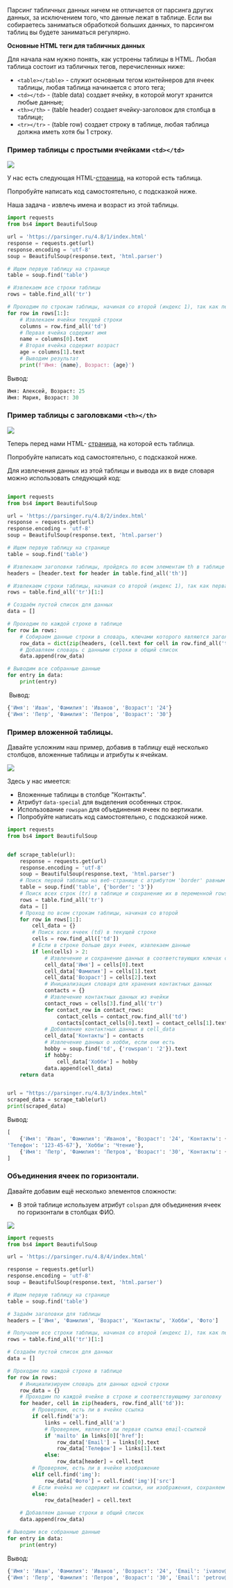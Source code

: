 
Парсинг табличных данных ничем не отличается от парсинга других данных, за исключением того, что данные лежат в таблице. Если вы собираетесь заниматься обработкой больших данных, то парсингом таблиц вы будете заниматься регулярно. 

**Основные HTML теги для табличных данных**

Для начала нам нужно понять, как устроены таблицы в HTML. Любая таблица состоит из табличных тегов, перечисленных ниже:

- `<table></table>` - служит основным тегом контейнеров для ячеек таблицы, любая таблица начинается с этого тега;
- `<td></td>` - (table data) создает ячейку, в которой могут хранится любые данные;
- `<th></th>` - (table header) создает ячейку-заголовок для столбца в таблице;
- `<tr></tr>` - (table row) создает строку в таблице, любая таблица должна иметь хотя бы 1 строку.

### Пример таблицы с простыми ячейками `<td></td>`

![](https://ucarecdn.com/85f7e9d6-32be-40f1-adfa-c5c30efcf391/)

У нас есть следующая HTML-[страница](https://parsinger.ru/4.8/1/index.html), на которой есть таблица.

Попробуйте написать код самостоятельно, с подсказкой ниже.

Наша задача - извлечь имена и возраст из этой таблицы.

```python
import requests
from bs4 import BeautifulSoup

url = 'https://parsinger.ru/4.8/1/index.html'
response = requests.get(url)
response.encoding = 'utf-8'
soup = BeautifulSoup(response.text, 'html.parser')

# Ищем первую таблицу на странице
table = soup.find('table')

# Извлекаем все строки таблицы
rows = table.find_all('tr')

# Проходим по строкам таблицы, начиная со второй (индекс 1), так как первая строка - это заголовки
for row in rows[1:]:
    # Извлекаем ячейки текущей строки
    columns = row.find_all('td')
    # Первая ячейка содержит имя
    name = columns[0].text
    # Вторая ячейка содержит возраст
    age = columns[1].text
    # Выводим результат
    print(f'Имя: {name}, Возраст: {age}')
```

Вывод:

```python
Имя: Алексей, Возраст: 25
Имя: Мария, Возраст: 30
```

### Пример таблицы с заголовками `<th></th>`

![](https://ucarecdn.com/0a41d54e-9a38-4b1a-aa2f-015f8d036d09/)

Теперь перед нами HTML- [страница](https://parsinger.ru/4.8/2/index.html), на которой есть таблица.

Попробуйте написать код самостоятельно, с подсказкой ниже.

Для извлечения данных из этой таблицы и вывода их в виде словаря можно использовать следующий код:

```python

import requests
from bs4 import BeautifulSoup

url = 'https://parsinger.ru/4.8/2/index.html'
response = requests.get(url)
response.encoding = 'utf-8'
soup = BeautifulSoup(response.text, 'html.parser')

# Ищем первую таблицу на странице
table = soup.find('table')

# Извлекаем заголовки таблицы, пройдясь по всем элементам th в таблице и получив их текст
headers = [header.text for header in table.find_all('th')]

# Извлекаем строки таблицы, начиная со второй (индекс 1), так как первая строка - это заголовки
rows = table.find_all('tr')[1:]

# Создаём пустой список для данных
data = []

# Проходим по каждой строке в таблице
for row in rows:
    # Собираем данные строки в словарь, ключами которого являются заголовки, а значениями - данные ячеек
    row_data = dict(zip(headers, (cell.text for cell in row.find_all('td'))))
    # Добавляем словарь с данными строки в общий список
    data.append(row_data)

# Выводим все собранные данные
for entry in data:
    print(entry)
```

 Вывод:

```bash
{'Имя': 'Иван', 'Фамилия': 'Иванов', 'Возраст': '24'}
{'Имя': 'Петр', 'Фамилия': 'Петров', 'Возраст': '30'}
```

### Пример вложенной таблицы.

Давайте усложним наш пример, добавив в таблицу ещё несколько столбцов, вложенные таблицы и атрибуты к ячейкам.

![](https://ucarecdn.com/5c535316-ce45-4335-8464-0d03ca6598a7/)

Здесь у нас имеется:

- Вложенные таблицы в столбце "Контакты".
- Атрибут `data-special` для выделения особенных строк.
- Использование `rowspan` для объединения ячеек по вертикали.
- Попробуйте написать код самостоятельно, с подсказкой ниже.

```python
import requests
from bs4 import BeautifulSoup


def scrape_table(url):
    response = requests.get(url)
    response.encoding = 'utf-8'
    soup = BeautifulSoup(response.text, 'html.parser')
    # Поиск первой таблицы на веб-странице с атрибутом 'border' равным '3'
    table = soup.find('table', {'border': '3'})
    # Поиск всех строк (tr) в таблице и сохранение их в переменной rows
    rows = table.find_all('tr')
    data = []
    # Проход по всем строкам таблицы, начиная со второй
    for row in rows[1:]:
        cell_data = {}
        # Поиск всех ячеек (td) в текущей строке
        cells = row.find_all(['td'])
        # Если в строке больше двух ячеек, извлекаем данные
        if len(cells) > 2:
            # Извлечение и сохранение данных в соответствующих ключах словаря
            cell_data['Имя'] = cells[0].text
            cell_data['Фамилия'] = cells[1].text
            cell_data['Возраст'] = cells[2].text
            # Инициализация словаря для хранения контактных данных
            contacts = {}
            # Извлечение контактных данных из ячейки
            contact_rows = cells[3].find_all('tr')
            for contact_row in contact_rows:
                contact_cells = contact_row.find_all('td')
                contacts[contact_cells[0].text] = contact_cells[1].text
            # Добавление контактных данных в cell_data
            cell_data['Контакты'] = contacts
            # Извлечение данных о хобби, если они есть
            hobby = soup.find('td', {'rowspan': '2'}).text
            if hobby:
                cell_data['Хобби'] = hobby
            data.append(cell_data)
    return data


url = "https://parsinger.ru/4.8/3/index.html"
scraped_data = scrape_table(url)
print(scraped_data)
```

Вывод:

```python
[
    {'Имя': 'Иван', 'Фамилия': 'Иванов', 'Возраст': '24', 'Контакты': {'Email': 'ivanov@gmail.com', 
'Телефон': '123-45-67'}, 'Хобби': 'Чтение'}, 
    {'Имя': 'Петр', 'Фамилия': 'Петров', 'Возраст': '30', 'Контакты': {'Email': 'petrov@gmail.com', 'Телефон': '987-65-43'}, 'Хобби': 'Чтение'}
]
```

### Объединения ячеек по горизонтали.

Давайте добавим ещё несколько элементов сложности:

- В этой таблице используем атрибут `colspan` для объединения ячеек по горизонтали в столбцах ФИО.

![](https://ucarecdn.com/07941b10-c2e0-4b5e-bf01-36e505a9a4db/)

```python
import requests
from bs4 import BeautifulSoup

url = 'https://parsinger.ru/4.8/4/index.html'

response = requests.get(url)
response.encoding = 'utf-8'
soup = BeautifulSoup(response.text, 'html.parser')

# Ищем первую таблицу на странице
table = soup.find('table')

# Задаём заголовки для таблицы
headers = ['Имя', 'Фамилия', 'Возраст', 'Контакты', 'Хобби', 'Фото']

# Получаем все строки таблицы, начиная со второй (индекс 1), так как первая строка - это заголовки
rows = table.find_all('tr')[1:]

# Создаём пустой список для данных
data = []

# Проходим по каждой строке в таблице
for row in rows:
    # Инициализируем словарь для данных одной строки
    row_data = {}
    # Проходим по каждой ячейке в строке и соответствующему заголовку
    for header, cell in zip(headers, row.find_all('td')):
        # Проверяем, есть ли в ячейке ссылка
        if cell.find('a'):
            links = cell.find_all('a')
            # Проверяем, является ли первая ссылка email-ссылкой
            if 'mailto' in links[0]['href']:
                row_data['Email'] = links[0].text
                row_data['Телефон'] = links[1].text
            else:
                row_data[header] = cell.text
        # Проверяем, есть ли в ячейке изображение
        elif cell.find('img'):
            row_data['Фото'] = cell.find('img')['src']
        # Если ячейка не содержит ни ссылки, ни изображения, сохраняем её текст
        else:
            row_data[header] = cell.text

    # Добавляем данные строки в общий список
    data.append(row_data)

# Выводим все собранные данные
for entry in data:
    print(entry)
```

Вывод:

```bash
{'Имя': 'Иван', 'Фамилия': 'Иванов', 'Возраст': '24', 'Email': 'ivanov@gmail.com', 'Телефон': '123-45-67', 'Хобби': 'Чтение', 'Фото': 'path_to_image_1.jpg'}
{'Имя': 'Петр', 'Фамилия': 'Петров', 'Возраст': '30', 'Email': 'petrov@gmail.com', 'Телефон': '987-65-43'}
```